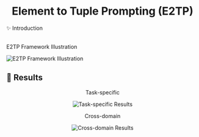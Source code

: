 <h1 align="center">
Element to Tuple Prompting (E2TP)
</h1>
✨ Introduction 
<br><br>

E2TP Framework Illustration

![E2TP Framework Illustration](https://github.com/mghiasvandm/E2TP/blob/main/E2TP_framework_illustration.png?raw=true)

## 🎯 Results

<div align="center">
Task-specific

![Task-specific Results](https://github.com/mghiasvandm/E2TP/blob/main/task_specific_results.png?raw=true)

Cross-domain

![Cross-domain Results](https://github.com/mghiasvandm/E2TP/blob/main/cross_domain_results.png?raw=true)
</div>
